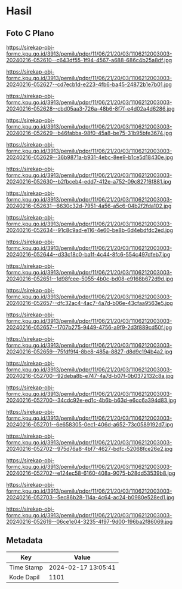 # Hasil

## Foto C Plano

https://sirekap-obj-formc.kpu.go.id/3913/pemilu/pdpr/11/06/21/20/03/1106212003003-20240216-052610--c643df55-1f94-4567-a688-686c4b25a8df.jpg

https://sirekap-obj-formc.kpu.go.id/3913/pemilu/pdpr/11/06/21/20/03/1106212003003-20240216-052627--cd7ecb1d-e223-4fb6-ba45-24872b1e7b01.jpg

https://sirekap-obj-formc.kpu.go.id/3913/pemilu/pdpr/11/06/21/20/03/1106212003003-20240216-052628--cbd05aa3-726a-48b6-8f7f-e4d02a4d6286.jpg

https://sirekap-obj-formc.kpu.go.id/3913/pemilu/pdpr/11/06/21/20/03/1106212003003-20240216-052629--b46fabba-98f0-45a8-be75-31b95bfe3674.jpg

https://sirekap-obj-formc.kpu.go.id/3913/pemilu/pdpr/11/06/21/20/03/1106212003003-20240216-052629--36b9871a-b931-4ebc-8ee9-b1ce5d18430e.jpg

https://sirekap-obj-formc.kpu.go.id/3913/pemilu/pdpr/11/06/21/20/03/1106212003003-20240216-052630--b2fbceb4-edd7-412e-a752-09c827f6f881.jpg

https://sirekap-obj-formc.kpu.go.id/3913/pemilu/pdpr/11/06/21/20/03/1106212003003-20240216-052631--6630c32d-7951-4a56-a5c6-04b2f2fda102.jpg

https://sirekap-obj-formc.kpu.go.id/3913/pemilu/pdpr/11/06/21/20/03/1106212003003-20240216-052634--91c8c9ad-e116-4e60-be8b-6d4ebdfdc2ed.jpg

https://sirekap-obj-formc.kpu.go.id/3913/pemilu/pdpr/11/06/21/20/03/1106212003003-20240216-052644--d33c18c0-ba1f-4c44-8fc6-554c497dfeb7.jpg

https://sirekap-obj-formc.kpu.go.id/3913/pemilu/pdpr/11/06/21/20/03/1106212003003-20240216-052651--1d98fcee-5055-4b0c-bd08-e9168b672d9d.jpg

https://sirekap-obj-formc.kpu.go.id/3913/pemilu/pdpr/11/06/21/20/03/1106212003003-20240216-052657--dfc32ac4-4ac7-4a7d-b06e-43cfaa9563e5.jpg

https://sirekap-obj-formc.kpu.go.id/3913/pemilu/pdpr/11/06/21/20/03/1106212003003-20240216-052657--1707b275-9449-4756-a9f9-2d3f889cd50f.jpg

https://sirekap-obj-formc.kpu.go.id/3913/pemilu/pdpr/11/06/21/20/03/1106212003003-20240216-052659--75fdf9f4-8be8-485a-8827-d8d9c194b4a2.jpg

https://sirekap-obj-formc.kpu.go.id/3913/pemilu/pdpr/11/06/21/20/03/1106212003003-20240216-052700--92deba8b-e747-4a7d-b07f-0b0372132c8a.jpg

https://sirekap-obj-formc.kpu.go.id/3913/pemilu/pdpr/11/06/21/20/03/1106212003003-20240216-052700--34cdc92e-ed1c-4b6b-b63d-e6cc6a394d83.jpg

https://sirekap-obj-formc.kpu.go.id/3913/pemilu/pdpr/11/06/21/20/03/1106212003003-20240216-052701--6e658305-0ec1-406d-a652-73c0589192d7.jpg

https://sirekap-obj-formc.kpu.go.id/3913/pemilu/pdpr/11/06/21/20/03/1106212003003-20240216-052702--975d76a8-4bf7-4627-bdfc-52068fce26e2.jpg

https://sirekap-obj-formc.kpu.go.id/3913/pemilu/pdpr/11/06/21/20/03/1106212003003-20240216-052702--e124ec58-6160-408a-9075-b28dd53539b8.jpg

https://sirekap-obj-formc.kpu.go.id/3913/pemilu/pdpr/11/06/21/20/03/1106212003003-20240216-052703--5ec86b28-114a-4c64-ac24-b0980e528ed1.jpg

https://sirekap-obj-formc.kpu.go.id/3913/pemilu/pdpr/11/06/21/20/03/1106212003003-20240216-052619--06ce1e04-3235-4f97-9d00-196ba2f86069.jpg


## Metadata

| Key        | Value               |
| ---------- | ------------------- |
| Time Stamp | 2024-02-17 13:05:41 |
| Kode Dapil | 1101                |



